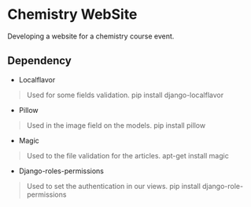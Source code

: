 # Chemistry WebSite

Developing a website for a chemistry course event.

## Dependency

* Localflavor

> Used for some fields validation.
> pip install django-localflavor

* Pillow

> Used in the image field on the models.
> pip install pillow

* Magic

> Used to the file validation for the articles.
> apt-get install magic

* Django-roles-permissions

> Used to set the authentication in our views.
> pip install django-role-permissions
